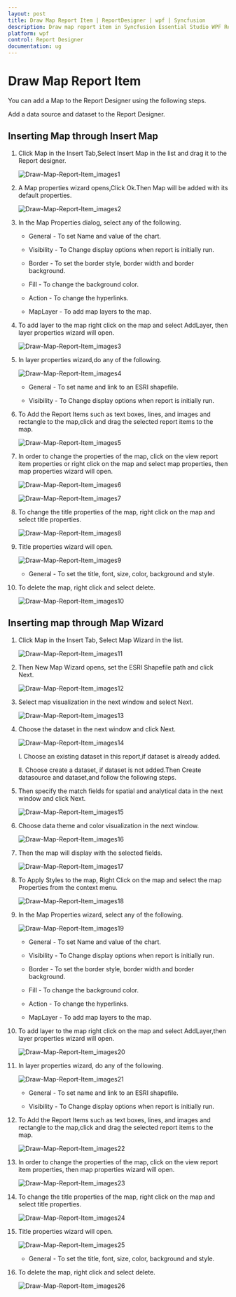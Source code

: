 ```yaml
---
layout: post
title: Draw Map Report Item | ReportDesigner | wpf | Syncfusion
description: Draw map report item in Syncfusion Essential Studio WPF ReportDesigner control, its elements and more.
platform: wpf
control: Report Designer
documentation: ug
---
```


# Draw Map Report Item

You can add a Map to the Report Designer using the following steps.

Add a data source and dataset to the Report Designer.

## Inserting Map through Insert Map

1. Click Map in the Insert Tab,Select Insert Map in the list and drag it to the Report designer.

   ![Draw-Map-Report-Item_images1](Draw-Map-Report-Item_images/Draw-Map-Report-Item_img1.png)

2. A Map properties wizard opens,Click Ok.Then Map will be added with its default properties.

   ![Draw-Map-Report-Item_images2](Draw-Map-Report-Item_images/Draw-Map-Report-Item_img2.png)

3. In the Map Properties dialog, select any of the following.

   * General - To set Name and value of the chart.
   
   * Visibility - To Change display options when report is initially run.
   
   * Border -  To set the border style, border width and border background.
   
   * Fill - To change the background color.
   
   * Action - To change the hyperlinks.
   
   * MapLayer - To add map layers to the map.
   
4. To add layer to the map right click on the map and select AddLayer, then layer properties wizard will open.

   ![Draw-Map-Report-Item_images3](Draw-Map-Report-Item_images/Draw-Map-Report-Item_img3.png)

5. In layer properties wizard,do any of the following.

   ![Draw-Map-Report-Item_images4](Draw-Map-Report-Item_images/Draw-Map-Report-Item_img4.png)

   * General - To set name and link to an ESRI shapefile.
   
   * Visibility - To Change display options when report is initially run.
   
6. To Add the Report Items such as text boxes, lines, and images and rectangle to the map,click and drag the selected report items to the map.

   ![Draw-Map-Report-Item_images5](Draw-Map-Report-Item_images/Draw-Map-Report-Item_img5.png)

7. In order to change the properties of the map, click on the view report item properties or right click on the map and select map properties, then map properties wizard will open.

   ![Draw-Map-Report-Item_images6](Draw-Map-Report-Item_images/Draw-Map-Report-Item_img6.png)
   
   ![Draw-Map-Report-Item_images7](Draw-Map-Report-Item_images/Draw-Map-Report-Item_img7.png)

8. To change the title properties of the map, right click on the map and select title properties.

   ![Draw-Map-Report-Item_images8](Draw-Map-Report-Item_images/Draw-Map-Report-Item_img8.png)

9. Title properties wizard will open.

   ![Draw-Map-Report-Item_images9](Draw-Map-Report-Item_images/Draw-Map-Report-Item_img9.png)

   * General - To set the title, font, size, color, background and style.
   
10. To delete the map, right click and select delete.

    ![Draw-Map-Report-Item_images10](Draw-Map-Report-Item_images/Draw-Map-Report-Item_img10.png)

## Inserting map through Map Wizard

1. Click Map in the Insert Tab, Select Map Wizard in the list.

   ![Draw-Map-Report-Item_images11](Draw-Map-Report-Item_images/Draw-Map-Report-Item_img11.png)

2. Then New Map Wizard opens, set the ESRI Shapefile path and click Next.

   ![Draw-Map-Report-Item_images12](Draw-Map-Report-Item_images/Draw-Map-Report-Item_img12.png)

3. Select map visualization in the next window and select Next.

   ![Draw-Map-Report-Item_images13](Draw-Map-Report-Item_images/Draw-Map-Report-Item_img13.png)

4. Choose the dataset in the next window and click Next.

   ![Draw-Map-Report-Item_images14](Draw-Map-Report-Item_images/Draw-Map-Report-Item_img14.png)

   I. Choose an existing dataset in this report,if dataset is already added.
   
   II. Choose create a dataset, if dataset is not added.Then Create datasource and dataset,and follow the following steps.

5. Then specify the match fields for spatial and analytical data in the next window and click Next.

   ![Draw-Map-Report-Item_images15](Draw-Map-Report-Item_images/Draw-Map-Report-Item_img15.png)

6. Choose data theme and color visualization in the next window.

   ![Draw-Map-Report-Item_images16](Draw-Map-Report-Item_images/Draw-Map-Report-Item_img16.png)

7. Then the map will display with the selected fields.

   ![Draw-Map-Report-Item_images17](Draw-Map-Report-Item_images/Draw-Map-Report-Item_img17.png)

8. To Apply Styles to the map, Right Click on the map and select the map Properties from the context menu.

   ![Draw-Map-Report-Item_images18](Draw-Map-Report-Item_images/Draw-Map-Report-Item_img18.png)    

9. In the Map Properties wizard, select any of the following.

   ![Draw-Map-Report-Item_images19](Draw-Map-Report-Item_images/Draw-Map-Report-Item_img19.png)

   * General - To set Name and value of the chart.
   
   * Visibility - To Change display options when report is initially run.
   
   * Border -  To set the border style, border width and border background.
   
   * Fill - To change the background color.
   
   * Action - To change the hyperlinks.
   
   * MapLayer - To add map layers to the map.
   
10. To add layer to the map right click on the map and select AddLayer,then layer properties wizard will open.

    ![Draw-Map-Report-Item_images20](Draw-Map-Report-Item_images/Draw-Map-Report-Item_img20.png)

11. In layer properties wizard, do any of the following.

    ![Draw-Map-Report-Item_images21](Draw-Map-Report-Item_images/Draw-Map-Report-Item_img21.png)

    * General - To set name and link to an ESRI shapefile.
   
    * Visibility - To Change display options when report is initially run.
	
12. To Add the Report Items such as text boxes, lines, and images and rectangle to the map,click and drag the selected report items to the map.

    ![Draw-Map-Report-Item_images22](Draw-Map-Report-Item_images/Draw-Map-Report-Item_img22.png)

13. In order to change the properties of the map, click on the view report item properties, then map properties wizard will open.

    ![Draw-Map-Report-Item_images23](Draw-Map-Report-Item_images/Draw-Map-Report-Item_img23.png)

14. To change the title properties of the map, right click on the map and select title properties.

    ![Draw-Map-Report-Item_images24](Draw-Map-Report-Item_images/Draw-Map-Report-Item_img24.png)

15. Title properties wizard will open.

    ![Draw-Map-Report-Item_images25](Draw-Map-Report-Item_images/Draw-Map-Report-Item_img25.png)

    * General - To set the title, font, size, color, background and style.
   
16. To delete the map, right click and select delete.

    ![Draw-Map-Report-Item_images26](Draw-Map-Report-Item_images/Draw-Map-Report-Item_img26.png)
   

   
   
